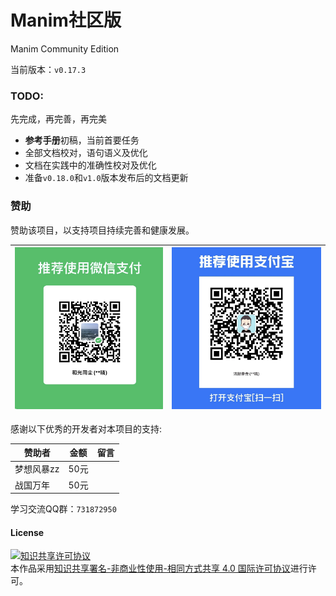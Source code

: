 # Manim社区版

Manim Community Edition

当前版本：`v0.17.3`

### TODO:

先完成，再完善，再完美

- **参考手册**初稿，当前首要任务
- 全部文档校对，语句语义及优化
- 文档在实践中的准确性校对及优化
- 准备`v0.18.0`和`v1.0`版本发布后的文档更新

### 赞助

赞助该项目，以支持项目持续完善和健康发展。

|![微信](./static/WeChat.jpg)|![支付宝](./static/Alipay.jpg)|
|----------------------------|-----------------------------|

感谢以下优秀的开发者对本项目的支持:

|赞助者|金额|留言|
|-|-|-|
|梦想风暴zz|50元||
|战国万年|50元||


学习交流QQ群：`731872950`

#### License

<a rel="license" href="http://creativecommons.org/licenses/by-nc-sa/4.0/"><img alt="知识共享许可协议" style="border-width:0" src="https://i.creativecommons.org/l/by-nc-sa/4.0/88x31.png" /></a><br />本作品采用<a rel="license" href="http://creativecommons.org/licenses/by-nc-sa/4.0/">知识共享署名-非商业性使用-相同方式共享 4.0 国际许可协议</a>进行许可。
